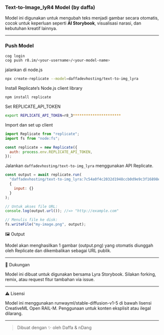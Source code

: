 ### Text-to-Image_lyR4 Model (by daffa)

Model ini digunakan untuk mengubah teks menjadi gambar secara otomatis, cocok untuk keperluan seperti **AI Storybook**, visualisasi narasi, dan kebutuhan kreatif lainnya.

---

### Push Model

```bash
cog login
cog push r8.im/<your-username>/<your-model-name>
```

jalankan di node.js
```bash
npx create-replicate --model=daffadevhosting/text-to-img_lyra
```

Install Replicate’s Node.js client library
```bash
npm install replicate
```

Set REPLICATE_API_TOKEN
```bash
export REPLICATE_API_TOKEN=r8_3**********************
```

Import dan set up client
```js
import Replicate from "replicate";
import fs from "node:fs";

const replicate = new Replicate({
  auth: process.env.REPLICATE_API_TOKEN,
});
```

Jalankan `daffadevhosting/text-to-img_lyra` menggunakan API Replicate.
```js
const output = await replicate.run(
  "daffadevhosting/text-to-img_lyra:7c54a0f4c2032d1948ccb0d9e9c3f16898e68a403f9537381f76dedab90adab7",
  {
    input: {}
  }
);

// Untuk akses file URL:
console.log(output.url()); //=> "http://example.com"

// Menulis file ke disk:
fs.writeFile("my-image.png", output);
```

🖼️ Output

Model akan menghasilkan 1 gambar (output.png) yang otomatis diunggah oleh Replicate dan dikembalikan sebagai URL publik.


---

💬 Dukungan

Model ini dibuat untuk digunakan bersama Lyra Storybook.
Silakan forking, remix, atau request fitur tambahan via issue.


---

⚠️ Lisensi

Model ini menggunakan runwayml/stable-diffusion-v1-5 di bawah lisensi CreativeML Open RAIL-M.
Penggunaan untuk konten eksplisit atau ilegal dilarang.


---

> Dibuat dengan ✨ oleh Daffa & nDang
